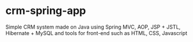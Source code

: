 # crm-spring-app
Simple CRM system made on Java using Spring MVC, AOP, JSP + JSTL, Hibernate + MySQL and tools for front-end such as HTML, CSS, Javascript
